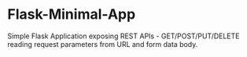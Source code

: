# Flask-Minimal-App

Simple Flask Application exposing REST APIs -  GET/POST/PUT/DELETE reading request parameters from URL and form data body.
